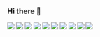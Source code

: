 ### Hi there 👋

<!--
**tmdmini99/tmdmini99** is a ✨ _special_ ✨ repository because its `README.md` (this file) appears on your GitHub profile.

Here are some ideas to get you started:

- 🔭 I’m currently working on ...
- 🌱 I’m currently learning ...
- 👯 I’m looking to collaborate on ...
- 🤔 I’m looking for help with ...
- 💬 Ask me about ...
- 📫 How to reach me: ...
- 😄 Pronouns: ...
- ⚡ Fun fact: ...
 
-->

 <img src="https://img.shields.io/badge/JavaScript-FF61F6?style=for-the-badge&logo=#JavaScript &logoColor=black">

 <img src="https://img.shields.io/badge/JQuery-FF61F6?style=for-the-badge&logo=#JQuery &logoColor=black">
 
   <img src="https://img.shields.io/badge/MySQL-FF61F6?style=for-the-badge&logo=#MySQL &logoColor=black">
    <img src="https://img.shields.io/badge/HTML5-FF61F6?style=for-the-badge&logo=#HTML5 &logoColor=black">
    <img src="https://img.shields.io/badge/CSS3-FF61F6?style=for-the-badge&logo=#CSS3 &logoColor=black">
    <img src="https://img.shields.io/badge/html5-FF61F6?style=for-the-badge&logo=#html5 &logoColor=black">
    <img src="https://img.shields.io/badge/html5-FF61F6?style=for-the-badge&logo=#html5 &logoColor=black">
    <img src="https://img.shields.io/badge/html5-FF61F6?style=for-the-badge&logo=#html5 &logoColor=black">
    <img src="https://img.shields.io/badge/html5-FF61F6?style=for-the-badge&logo=#html5 &logoColor=black">
    <img src="https://img.shields.io/badge/html5-FF61F6?style=for-the-badge&logo=#html5 &logoColor=black">
    
    

